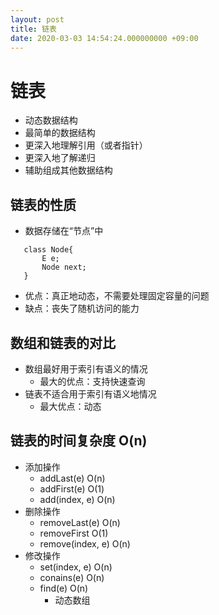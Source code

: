 ```yaml
---
layout: post
title: 链表
date: 2020-03-03 14:54:24.000000000 +09:00
---
```


# 链表
 + 动态数据结构
 + 最简单的数据结构
 + 更深入地理解引用（或者指针）
 + 更深入地了解递归
 + 辅助组成其他数据结构
## 链表的性质
 + 数据存储在“节点”中
 ```
    class Node{
        E e;
        Node next;
    }
 ```
  + 优点：真正地动态，不需要处理固定容量的问题
  + 缺点：丧失了随机访问的能力

## 数组和链表的对比
   + 数组最好用于索引有语义的情况
      + 最大的优点：支持快速查询
   + 链表不适合用于索引有语义地情况
      + 最大优点：动态

## 链表的时间复杂度  O(n)
   + 添加操作
      + addLast(e)      O(n)
      + addFirst(e)     O(1)
      + add(index, e)   O(n)
   + 删除操作
      + removeLast(e)      O(n)
      + removeFirst        O(1)
      + remove(index, e)   O(n)
   + 修改操作
      + set(index, e)   O(n)
      + conains(e)      O(n)
      + find(e)         O(n)
         + 动态数组